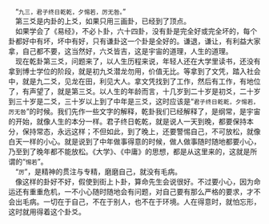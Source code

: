 &emsp;“``九三，君子终日乾乾，夕惕若，厉无咎。``”<br>&emsp;第三爻是内卦的上爻，如果只用三画卦，已经到了顶点。<br>&emsp;如果学会了《易经》，不必卜卦，六十四卦，没有卦是完全好或完全坏的，每个卦都好中有坏，坏中有好，只有谦卦这一个卦是全好的。谦退，谦让，有利益大家拿，自己都不要，这当然好，六爻皆吉，这是宇宙的道理，人生的道理。<br>&emsp;现在乾卦第三爻，问题来了，以人生历程来说，年轻人还在大学里读书，还没有拿到博士学位的阶段，就是初九爻潜龙勿用，价值无比。等拿到了文凭，踏入社会中，就是九二爻，见龙在田，利见大人。拿文凭找到了工作，然后有工作，有地位了，有声望了，就是第三爻。以人生的年龄而言，十几岁到二十岁是初爻，二十岁到三十岁是二爻，三十岁以上到了中年是三爻，这时应该是“``君子终日乾乾，夕惕若，厉无咎``”的时候。我们先作一些文字的解释，乾卦我们已经解释了，是纲常，是宇宙的开始，就像人生的本分一样。君子终日乾乾，就是说人一天到晚，都要保持本分，保持常态，永远这样；不但如此，到了晚上，还要警惕自己，不可放松，就像白天一样的小心。就是说到了中年做事得意的时候，做人做事随时随地都要小心，乃至到了晚年都不能放松。《大学》、《中庸》的思想，都是从这里来的，这就是所谓的“``惕若``”。<br>&emsp;“``厉``”，是精神的贯注与专精，磨磨自己，就没有毛病。<br>&emsp;像这样的卦好不好，假使到街上卜卦，算命先生会说很好。不过要小心，因为命运还有重重危机，一不小心随时随地会有问题，对自己要有那么严格的要求，才不会出毛病。一切在于自己，不在于别人，也不在于环境。人在得意时，就怕忘形，这时就用得着这个卦爻。<br>
